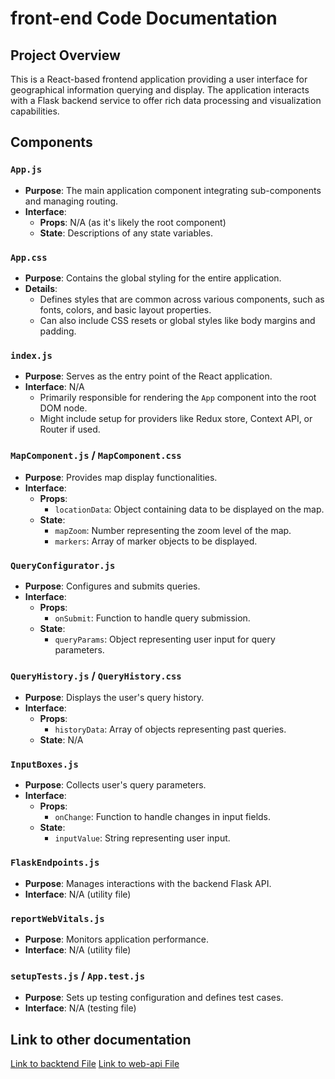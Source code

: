 # front-end Code Documentation

## Project Overview
This is a React-based frontend application providing a user interface for geographical information querying and display. The application interacts with a Flask backend service to offer rich data processing and visualization capabilities.

## Components

### `App.js`
- **Purpose**: The main application component integrating sub-components and managing routing.
- **Interface**:
  - **Props**: N/A (as it's likely the root component)
  - **State**: Descriptions of any state variables.

### `App.css`
- **Purpose**: Contains the global styling for the entire application.
- **Details**:
  - Defines styles that are common across various components, such as fonts, colors, and basic layout properties.
  - Can also include CSS resets or global styles like body margins and padding.

### `index.js`
- **Purpose**: Serves as the entry point of the React application.
- **Interface**: N/A
  - Primarily responsible for rendering the `App` component into the root DOM node.
  - Might include setup for providers like Redux store, Context API, or Router if used.

### `MapComponent.js` / `MapComponent.css`
- **Purpose**: Provides map display functionalities.
- **Interface**:
  - **Props**: 
    - `locationData`: Object containing data to be displayed on the map.
  - **State**: 
    - `mapZoom`: Number representing the zoom level of the map.
    - `markers`: Array of marker objects to be displayed.

### `QueryConfigurator.js`
- **Purpose**: Configures and submits queries.
- **Interface**:
  - **Props**: 
    - `onSubmit`: Function to handle query submission.
  - **State**: 
    - `queryParams`: Object representing user input for query parameters.

### `QueryHistory.js` / `QueryHistory.css`
- **Purpose**: Displays the user's query history.
- **Interface**:
  - **Props**: 
    - `historyData`: Array of objects representing past queries.
  - **State**: N/A

### `InputBoxes.js`
- **Purpose**: Collects user's query parameters.
- **Interface**:
  - **Props**: 
    - `onChange`: Function to handle changes in input fields.
  - **State**: 
    - `inputValue`: String representing user input.

### `FlaskEndpoints.js`
- **Purpose**: Manages interactions with the backend Flask API.
- **Interface**: N/A (utility file)

### `reportWebVitals.js`
- **Purpose**: Monitors application performance.
- **Interface**: N/A (utility file)

### `setupTests.js` / `App.test.js`
- **Purpose**: Sets up testing configuration and defines test cases.
- **Interface**: N/A (testing file)


## Link to other documentation
[Link to backtend File](./bakcend_documentation.md)
[Link to web-api File](./web-api_documentation.md)
